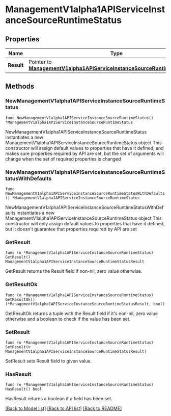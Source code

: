 # ManagementV1alpha1APIServiceInstanceSourceRuntimeStatus

## Properties

Name | Type | Description | Notes
------------ | ------------- | ------------- | -------------
**Result** | Pointer to [**ManagementV1alpha1APIServiceInstanceSourceRuntimeStatusResult**](ManagementV1alpha1APIServiceInstanceSourceRuntimeStatusResult.md) |  | [optional] 

## Methods

### NewManagementV1alpha1APIServiceInstanceSourceRuntimeStatus

`func NewManagementV1alpha1APIServiceInstanceSourceRuntimeStatus() *ManagementV1alpha1APIServiceInstanceSourceRuntimeStatus`

NewManagementV1alpha1APIServiceInstanceSourceRuntimeStatus instantiates a new ManagementV1alpha1APIServiceInstanceSourceRuntimeStatus object
This constructor will assign default values to properties that have it defined,
and makes sure properties required by API are set, but the set of arguments
will change when the set of required properties is changed

### NewManagementV1alpha1APIServiceInstanceSourceRuntimeStatusWithDefaults

`func NewManagementV1alpha1APIServiceInstanceSourceRuntimeStatusWithDefaults() *ManagementV1alpha1APIServiceInstanceSourceRuntimeStatus`

NewManagementV1alpha1APIServiceInstanceSourceRuntimeStatusWithDefaults instantiates a new ManagementV1alpha1APIServiceInstanceSourceRuntimeStatus object
This constructor will only assign default values to properties that have it defined,
but it doesn't guarantee that properties required by API are set

### GetResult

`func (o *ManagementV1alpha1APIServiceInstanceSourceRuntimeStatus) GetResult() ManagementV1alpha1APIServiceInstanceSourceRuntimeStatusResult`

GetResult returns the Result field if non-nil, zero value otherwise.

### GetResultOk

`func (o *ManagementV1alpha1APIServiceInstanceSourceRuntimeStatus) GetResultOk() (*ManagementV1alpha1APIServiceInstanceSourceRuntimeStatusResult, bool)`

GetResultOk returns a tuple with the Result field if it's non-nil, zero value otherwise
and a boolean to check if the value has been set.

### SetResult

`func (o *ManagementV1alpha1APIServiceInstanceSourceRuntimeStatus) SetResult(v ManagementV1alpha1APIServiceInstanceSourceRuntimeStatusResult)`

SetResult sets Result field to given value.

### HasResult

`func (o *ManagementV1alpha1APIServiceInstanceSourceRuntimeStatus) HasResult() bool`

HasResult returns a boolean if a field has been set.


[[Back to Model list]](../README.md#documentation-for-models) [[Back to API list]](../README.md#documentation-for-api-endpoints) [[Back to README]](../README.md)


